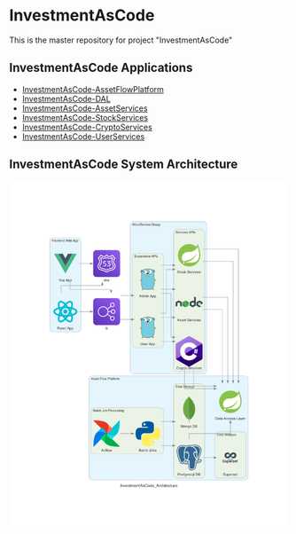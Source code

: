 # InvestmentAsCode
This is the master repository for project "InvestmentAsCode"

## InvestmentAsCode Applications
- [InvestmentAsCode-AssetFlowPlatform](https://github.com/MaxMA2000/InvestmentAsCode-AssetFlowPlatform)
- [InvestmentAsCode-DAL](https://github.com/MaxMA2000/InvestmentAsCode-DAL)
- [InvestmentAsCode-AssetServices](https://github.com/MaxMA2000/InvestmentAsCode-AssetServices)
- [InvestmentAsCode-StockServices](https://github.com/MaxMA2000/InvestmentAsCode-StockServices)
- [InvestmentAsCode-CryptoServices](https://github.com/MaxMA2000/InvestmentAsCode-CryptoServices)
- [InvestmentAsCode-UserServices](https://github.com/MaxMA2000/InvestmentAsCode-UserServices)


## InvestmentAsCode System Architecture
![](./investmentascode_architecture.png)
